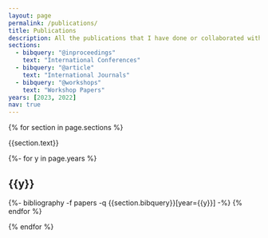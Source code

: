 ```yaml
---
layout: page
permalink: /publications/
title: Publications
description: All the publications that I have done or collaborated with.
sections:
  - bibquery: "@inproceedings"
    text: "International Conferences"
  - bibquery: "@article"
    text: "International Journals"
  - bibquery: "@workshops"
    text: "Workshop Papers"
years: [2023, 2022]
nav: true
---
```

<!-- _pages/publications.md -->

<div class="publications">

{% for section in page.sections %}

  <a id="{{section.text}}"></a>
  <p class="bibtitle">{{section.text}}</p>

  {%- for y in page.years %}
    <h2 class="year">{{y}}</h2>
    {%- bibliography -f papers -q {{section.bibquery}}[year={{y}}] -%}
  {% endfor %}

{% endfor %}

</div>